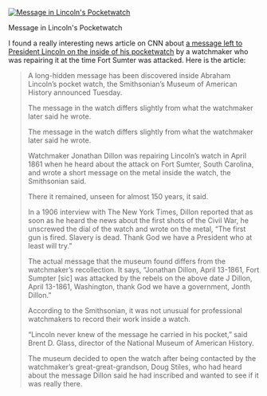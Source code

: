 [![Message in Lincoln's Pocketwatch](artlincolnwatchnmah.jpg "Message in Lincoln's Pocketwatch")](https://www.historyrhymes.info/2009/03/10/message-found-hidden-in-lincolns-pocketwatch/artlincolnwatchnmah/)

Message in Lincoln's Pocketwatch

I found a really interesting news article on CNN about [a message left to President Lincoln on the inside of his pocketwatch](http://www.cnn.com/2009/US/03/10/lincoln.watch/index.html) by a watchmaker who was repairing it at the time Fort Sumter was attacked. Here is the article:

> A long-hidden message has been discovered inside Abraham Lincoln’s pocket watch, the Smithsonian’s Museum of American History announced Tuesday.
> 
> The message in the watch differs slightly from what the watchmaker later said he wrote.
> 
> The message in the watch differs slightly from what the watchmaker later said he wrote.
> 
> Watchmaker Jonathan Dillon was repairing Lincoln’s watch in April 1861 when he heard about the attack on Fort Sumter, South Carolina, and wrote a short message on the metal inside the watch, the Smithsonian said.
> 
> There it remained, unseen for almost 150 years, it said.
> 
> In a 1906 interview with The New York Times, Dillon reported that as soon as he heard the news about the first shots of the Civil War, he unscrewed the dial of the watch and wrote on the metal, “The first gun is fired. Slavery is dead. Thank God we have a President who at least will try.”
> 
> The actual message that the museum found differs from the watchmaker’s recollection. It says, “Jonathan Dillon, April 13-1861, Fort Sumpter \[sic\] was attacked by the rebels on the above date J Dillon, April 13-1861, Washington, thank God we have a government, Jonth Dillon.”
> 
> According to the Smithsonian, it was not unusual for professional watchmakers to record their work inside a watch.
> 
> “Lincoln never knew of the message he carried in his pocket,” said Brent D. Glass, director of the National Museum of American History.
> 
> The museum decided to open the watch after being contacted by the watchmaker’s great-great-grandson, Doug Stiles, who had heard about the message Dillon said he had inscribed and wanted to see if it was really there.